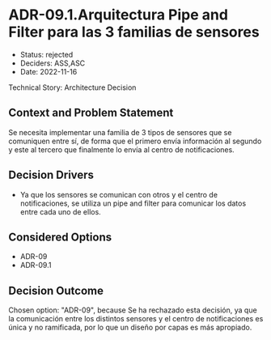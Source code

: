 # ADR-09.1.Arquitectura Pipe and Filter para las 3 familias de sensores

* Status: rejected
* Deciders: ASS,ASC
* Date: 2022-11-16

Technical Story: Architecture Decision

## Context and Problem Statement

Se necesita implementar una familia de 3 tipos de sensores que se comuniquen entre sí, de forma que el primero envía información al segundo y este al tercero que finalmente lo envía al centro de notificaciones.

## Decision Drivers

* Ya que los sensores se comunican con otros y el centro de notificaciones, se utiliza un pipe and filter para comunicar los datos entre cada uno de ellos.

## Considered Options

* ADR-09
* ADR-09.1

## Decision Outcome

Chosen option: "ADR-09", because Se ha rechazado esta decisión, ya que la comunicación entre los distintos sensores y el centro de notificaciones es única y no ramificada, por lo que un diseño por capas es más apropiado.
